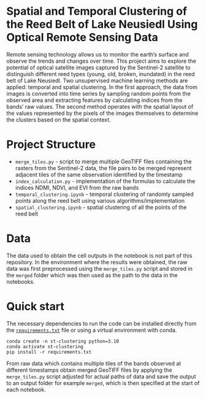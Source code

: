 # Spatial and Temporal Clustering of the Reed Belt of Lake Neusiedl Using Optical Remote Sensing Data

Remote sensing technology allows us to monitor the earth’s surface and observe the trends
and changes over time. This project aims to explore the potential of optical satellite images
captured by the Sentinel-2 satellite to distinguish different reed types (young, old, broken,
inundated) in the reed belt of Lake Neusiedl. Two unsupervised machine learning methods
are applied: temporal and spatial clustering. In the first approach, the data from images is
converted into time series by sampling random points from the observed area and extracting
features by calculating indices from the bands’ raw values. The second method operates with
the spatial layout of the values represented by the pixels of the images themselves to determine
the clusters based on the spatial context.

# Project Structure

- `merge_tiles.py` - script to merge multiple GeoTIFF files containing the rasters from the Sentinel-2 data, the file pairs to be merged represent adjacent tiles of the same observation identified by the timestamp
- `index_calculation.py` - implementation of the formulas to calculate the indices NDMI, NDVI, and EVI from the raw bands
- `temporal_clustering.ipynb` - temporal clustering of randomly sampled points along the reed belt using various algorithms/implementation
- `spatial_clustering.ipynb` - spatial clustering of all the points of the reed belt

# Data

The data used to obtain the cell outputs in the notebook is not part of this repository. In the environment where the results were obtained, the raw data was first preprocessed using the `merge_tiles.py` script and stored in the `merged` folder which was then used as the path to the data in the notebooks.


# Quick start

The necessary dependencies to run the code can be installed directly from the [`requirements.txt`](requirements.txt) file or using a virtual environment with conda.

```
conda create -n st-clustering python=3.10
conda activate st-clustering
pip install -r requirements.txt
```

From raw data which contains multiple tiles of the bands observed at different timestamps obtain merged GeoTIFF files by applying the `merge_tiles.py` script adjusted for actual paths of data and save the output to an output folder for example `merged`, which is then specified at the start of each notebook.

